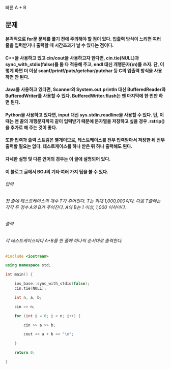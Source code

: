 빠른 A + B
## 문제
#### 본격적으로 for문 문제를 풀기 전에 주의해야 할 점이 있다. 입출력 방식이 느리면 여러 줄을 입력받거나 출력할 때 시간초과가 날 수 있다는 점이다.

#### C++을 사용하고 있고 cin/cout을 사용하고자 한다면, cin.tie(NULL)과 sync_with_stdio(false)를 둘 다 적용해 주고, endl 대신 개행문자(\n)를 쓰자. 단, 이렇게 하면 더 이상 scanf/printf/puts/getchar/putchar 등 C의 입출력 방식을 사용하면 안 된다.

#### Java를 사용하고 있다면, Scanner와 System.out.println 대신 BufferedReader와 BufferedWriter를 사용할 수 있다. BufferedWriter.flush는 맨 마지막에 한 번만 하면 된다.

#### Python을 사용하고 있다면, input 대신 sys.stdin.readline을 사용할 수 있다. 단, 이때는 맨 끝의 개행문자까지 같이 입력받기 때문에 문자열을 저장하고 싶을 경우 .rstrip()을 추가로 해 주는 것이 좋다.

#### 또한 입력과 출력 스트림은 별개이므로, 테스트케이스를 전부 입력받아서 저장한 뒤 전부 출력할 필요는 없다. 테스트케이스를 하나 받은 뒤 하나 출력해도 된다.

#### 자세한 설명 및 다른 언어의 경우는 이 글에 설명되어 있다.

#### 이 블로그 글에서 BOJ의 기타 여러 가지 팁을 볼 수 있다.

###### 입력
###### 첫 줄에 테스트케이스의 개수 T가 주어진다. T는 최대 1,000,000이다. 다음 T줄에는 각각 두 정수 A와 B가 주어진다. A와 B는 1 이상, 1,000 이하이다.

###### 출력
###### 각 테스트케이스마다 A+B를 한 줄에 하나씩 순서대로 출력한다.

```c++
#include <iostream>

using namespace std;

int main() {

	ios_base::sync_with_stdio(false);
	cin.tie(NULL);

	int n, a, b;

	cin >> n;

	for (int i = 0; i < n; i++) {

		cin >> a >> b;

		cout << a + b << "\n";

	}

	return 0;

}
```
